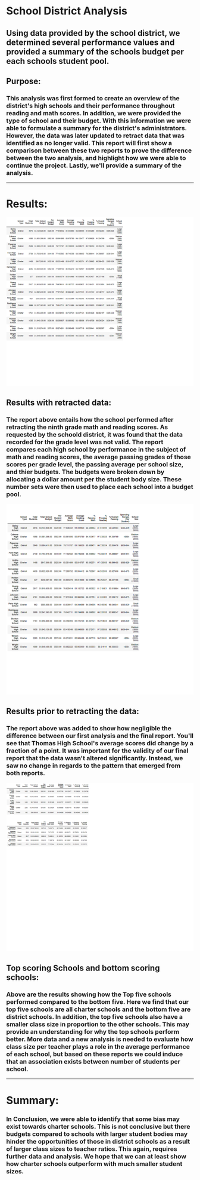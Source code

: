 # School District Analysis
## Using data provided by the school district, we determined several performance values and provided a summary of the schools budget per each schools student pool. 
## Purpose:
### This analysis was first formed to create an overview of the district's high schools and their performance throughout reading and math scores. In addition, we were provided the type of school and their budget. With this information we were able to formulate a summary for the district's administrators. However, the data was later updated to retract data that was identified as no longer valid. This report will first show a comparison between these two reports to prove the difference between the two analysis, and highlight how we were able to continue the project. Lastly, we'll provide a summary of the analysis. 
---
# Results:
![Final_Report](https://github.com/Gdreyes172/School_District_Analysis/blob/main/Resources/PyCitySchool_Challenge_results.png)
## Results with retracted data:
### The report above entails how the school performed after retracting the ninth grade math and reading scores. As requested by the schoold district, it was found that the data recorded for the grade level was not valid. The report compares each high school by performance in the subject of math and reading scores, the average passing grades of those scores per grade level, the passing average per school size, and thier budgets. The budgets were broken down by allocating a dollar amount per the student body size. These number sets were then used to place each school into a budget pool.
![First_Report](https://github.com/Gdreyes172/School_District_Analysis/blob/main/Resources/PyCitySchool_results.png)
## Results prior to retracting the data:
### The report above was added to show how negligible the difference between our first analysis and the final report. You'll see that Thomas High School's average scores did change by a fraction of a point. It was important for the validity of our final report that the data wasn't altered significantly. Instead, we saw no change in regards to the pattern that emerged from both reports. 
![Top:Bottom_Scores](https://github.com/Gdreyes172/School_District_Analysis/blob/main/Resources/PyCitySchool_Challenge_Top_BottomSchools.png)
## Top scoring Schools and bottom scoring schools:
### Above are the results showing how the Top five schools performed compared to the bottom five. Here we find that our top five schools are all charter schools and the bottom five are district schools. In addition, the top five schools also have a smaller class size in proportion to the other schools. This may provide an understanding for why the top schools perform better. More data and a new analysis is needed to evaluate how class size per teacher plays a role in the average performance of each school, but based on these reports we could induce that an association exists between number of students per school.
---
# Summary:
### In Conclusion, we were able to identify that some bias may exist towards charter schools. This is not conclusive but there budgets compared to schools with larger student bodies may hinder the opportunities of those in district schools as a result of larger class sizes to teacher ratios. This again, requires further data and analysis. We hope that we can at least show how charter schools outperform with much smaller student sizes. 
